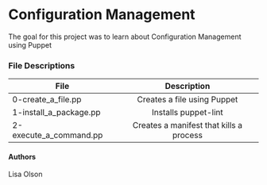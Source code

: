 # Configuration Management
The goal for this project was to learn about Configuration Management using Puppet

### File Descriptions
| File | Description |
| ------------- |:-------------:|
| 0-create_a_file.pp | Creates a file using Puppet |
| 1-install_a_package.pp | Installs puppet-lint |
| 2-execute_a_command.pp | Creates a manifest that kills a process |

#### Authors
Lisa Olson
